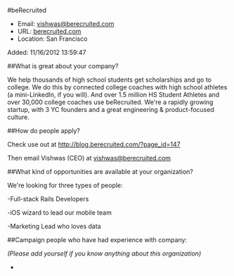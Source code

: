 
#beRecruited

* Email: [vishwas@berecruited.com](mailto:vishwas@berecruited.com)
* URL: [berecruited.com](berecruited.com)
* Location: San Francisco

Added: 11/16/2012 13:59:47

##What is great about your company?

We help thousands of high school students get scholarships and go to college.  We do this by connected college coaches with high school athletes (a mini-LinkedIn, if you will).  And over 1.5 million HS Student Athletes and over 30,000 college coaches use beRecruited.  We're a rapidly growing startup, with 3 YC founders and a great engineering & product-focused culture.

##How do people apply?

Check use out at http://blog.berecruited.com/?page_id=147

Then email Vishwas (CEO) at vishwas@berecruited.com

##What kind of opportunities are available at your organization?

We're looking for three types of people:

-Full-stack Rails Developers

-iOS wizard to lead our mobile team

-Marketing Lead who loves data

##Campaign people who have had experience with company:

*(Please add yourself if you know anything about this organization)*

* 


    
